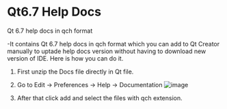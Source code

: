 # Qt6.7 Help Docs
Qt 6.7 help docs in qch format

-It contains Qt 6.7 help docs in qch format which you can add to Qt Creator manually to uptade help docs version without having to download new version of IDE.
Here is how you can do it.

1. First unzip the Docs file directly in Qt file.

2. Go to Edit -> Preferences -> Help -> Documentation
![image](https://github.com/user-attachments/assets/6113a446-f0bc-43e5-b005-398111e7ebaa)

3. After that click add and select the files with qch extension.
